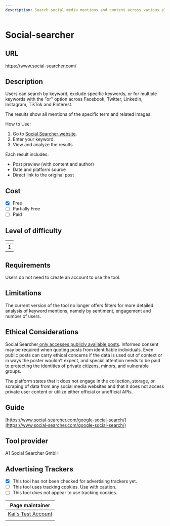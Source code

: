 ```yaml
---
description: Search social media mentions and content across various platforms.
---
```


# Social-searcher

## URL

https://www.social-searcher.com/

## Description

Users can search by keyword, exclude specific keywords, or for multiple keywords with the "or" option across Facebook, Twitter, LinkedIn, Instagram, TikTok and Pinterest.

The results show all mentions of the specific term and related images.

How to Use:

1. Go to [Social Searcher website](https://www.social-searcher.com/).
2. Enter your keyword.
3. View and analyze the results

Each result includes:

* Post preview (with content and author)
* Date and platform source
* Direct link to the original post

## Cost

* [x] Free
* [ ] Partially Free
* [ ] Paid

## Level of difficulty

<table><thead><tr><th data-type="rating" data-max="5"></th></tr></thead><tbody><tr><td>1</td></tr></tbody></table>

## Requirements

Users do not need to create an account to use the tool.

## Limitations

The current version of the tool no longer offers filters for more detailed analysis of keyword mentions, namely by sentiment, engagement and number of users.

## Ethical Considerations

Social Searcher[ only accesses publicly available posts](https://www.social-searcher.com/about/). Informed consent may be required when quoting posts from identifiable individuals. Even public posts can carry ethical concerns if the data is used out of context or in ways the poster wouldn’t expect, and special attention needs to be paid to protecting the identities of private citizens, minors, and vulnerable groups.

The platform states that it does not engage in the collection, storage, or scraping of data from any social media websites and that it does not access private user content or utilize either official or unofficial APIs.

## Guide

[https://www.social-searcher.com/google-social-search/](https://www.social-searcher.com/google-social-search/)

## Tool provider

A1 Social Searcher GmbH

## Advertising Trackers

* [x] This tool has not been checked for advertising trackers yet.
* [ ] This tool uses tracking cookies. Use with caution.
* [ ] This tool does not appear to use tracking cookies.

<table><thead><tr><th data-type="users" data-multiple>Page maintainer</th></tr></thead><tbody><tr><td><a href="https://app.gitbook.com/u/sJIljbKbFva9PHVVmkcbA9IcbRj1">Kai's Test Account</a></td></tr><tr><td></td></tr></tbody></table>
